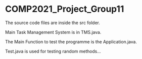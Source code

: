 # COMP2021_Project_Group11

The source code files are inside the src folder.

Main Task Management System is in TMS.java.

The Main Function to test the programme is the Application.java.

Test.java is used for testing random methods...
